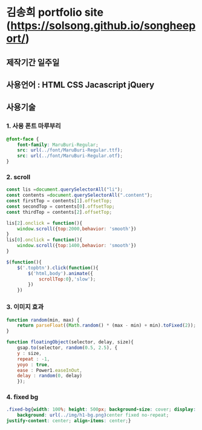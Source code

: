 
# 김송희 portfolio site (https://solsong.github.io/songheeport/)

## 제작기간 일주일

## 사용언어 : HTML CSS Jacascript jQuery

## 사용기술 

### 1. 사용 폰트 마루부리
```css
@font-face {
    font-family: MaruBuri-Regular;
    src: url(../font/MaruBuri-Regular.ttf);
    src: url(../font/MaruBuri-Regular.otf);
}

```
### 2. scroll
```js
const lis =document.querySelectorAll("li");
const contents =document.querySelectorAll(".content");
const firstTop = contents[1].offsetTop;
const secondTop = contents[0].offsetTop;
const thirdTop = contents[2].offsetTop;

lis[2].onclick = function(){
    window.scroll({top:2000,behavior: 'smooth'})
}
lis[0].onclick = function(){
    window.scroll({top:1400,behavior: 'smooth'})
}

$(function(){
    $('.topbtn').click(function(){
        $('html,body').animate({
            scrollTop:0},'slow');
        })
    })

```
### 3. 이미지 효과

```js
function random(min, max) {
    return parseFloat((Math.random() * (max - min) + min).toFixed(2));
}

function floatingObject(selector, delay, size){
    gsap.to(selector, random(0.5, 2.5), {
    y : size,
    repeat : -1,
    yoyo : true,
    ease : Power1.easeInOut,
    delay : random(0, delay)
    });

```
### 4. fixed bg

```css
.fixed-bg{width: 100%; height: 500px; background-size: cover; display: flex;
    background: url(../img/h1-bg.png)center fixed no-repeat;
justify-content: center; align-items: center;}

```



